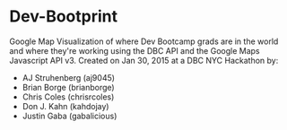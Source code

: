 # Dev-Bootprint
Google Map Visualization of where Dev Bootcamp grads are in the world and where they're working using the DBC API and the Google Maps Javascript API v3. Created on Jan 30, 2015 at a DBC NYC Hackathon by:

- AJ Struhenberg (aj9045)
- Brian Borge (brianborge)
- Chris Coles (chrisrcoles)
- Don J. Kahn (kahdojay)
- Justin Gaba (gabalicious)
